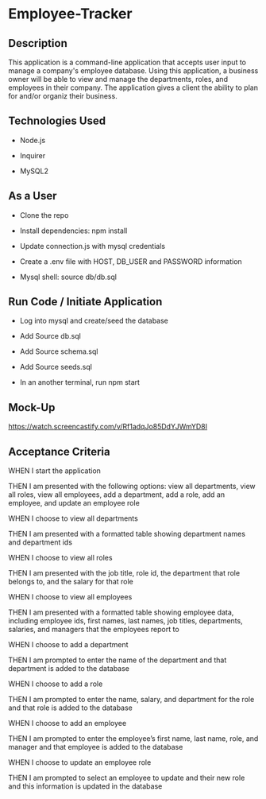 # Employee-Tracker

## Description
This application is a command-line application that accepts user input to manage a company's employee database. Using this application, a business owner will be able to view and manage the departments, roles, and employees in their company. The application gives a client the ability to plan for and/or organiz their business.

## Technologies Used
* Node.js

* Inquirer

* MySQL2

## As a User
* Clone the repo

* Install dependencies: npm install

* Update connection.js with mysql credentials 

* Create a .env file with HOST, DB_USER and PASSWORD information

* Mysql shell: source db/db.sql

## Run Code / Initiate Application

* Log into mysql and create/seed the database

* Add Source db.sql

* Add Source schema.sql

* Add Source seeds.sql

* In an another terminal, run npm start

## Mock-Up
https://watch.screencastify.com/v/Rf1adqJo85DdYJWmYD8I

## Acceptance Criteria
WHEN I start the application

THEN I am presented with the following options: view all departments, view all roles, view all employees, add a department, add a role, add an employee, and update an employee role

WHEN I choose to view all departments

THEN I am presented with a formatted table showing department names and department ids

WHEN I choose to view all roles

THEN I am presented with the job title, role id, the department that role belongs to, and the salary for that role

WHEN I choose to view all employees

THEN I am presented with a formatted table showing employee data, including employee ids, first names, last names, job titles, departments, salaries, and managers that the employees report to

WHEN I choose to add a department

THEN I am prompted to enter the name of the department and that department is added to the database

WHEN I choose to add a role

THEN I am prompted to enter the name, salary, and department for the role and that role is added to the database

WHEN I choose to add an employee

THEN I am prompted to enter the employee’s first name, last name, role, and manager and that employee is added to the database

WHEN I choose to update an employee role

THEN I am prompted to select an employee to update and their new role and this information is updated in the database 



